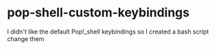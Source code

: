 # pop-shell-custom-keybindings

I didn't like the default Pop!_shell keybindings so I created a bash script change them

